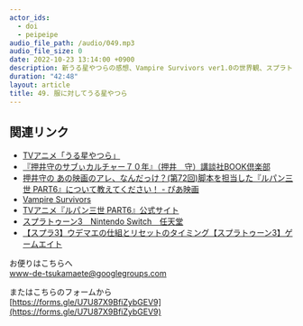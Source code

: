 ```yaml
---
actor_ids:
  - doi
  - peipeipe
audio_file_path: /audio/049.mp3
audio_file_size: 0
date: 2022-10-23 13:14:00 +0900
description: 新うる星やつらの感想、Vampire Survivors ver1.0の世界観、スプラトゥーンではおしゃれな服買えるのに現実ではあまり買わないのなんで、ボルダリング初体験について話しました。
duration: "42:48"
layout: article
title: 49. 服に対してうる星やつら
---
```


## 関連リンク


- [TVアニメ「うる星やつら」](https://uy-allstars.com/)
- [『押井守のサブぃカルチャー７０年』（押井　守）講談社BOOK倶楽部](https://bookclub.kodansha.co.jp/product?item=0000365754)
- [押井守の あの映画のアレ、なんだっけ？(第72回)脚本を担当した『ルパン三世 PART6』について教えてください！ - ぴあ映画](https://lp.p.pia.jp/article/essay/48171/234726/index.html)
- [Vampire Survivors](https://store.steampowered.com/app/1794680/Vampire_Survivors/?l=japanese)
- [TVアニメ『ルパン三世 PART6』公式サイト](https://lupin-pt6.com/)
- [スプラトゥーン3　Nintendo Switch　任天堂](https://www.nintendo.co.jp/switch/av5ja/index.html)
- [【スプラ3】ウデマエの仕組とリセットのタイミング【スプラトゥーン3】ゲームエイト](https://game8.jp/splatoon3/482124)

お便りはこちらへ<br/>
www-de-tsukamaete@googlegroups.com


またはこちらのフォームから<br/>
[https://forms.gle/U7U87X9BfiZybGEV9](https://forms.gle/U7U87X9BfiZybGEV9)